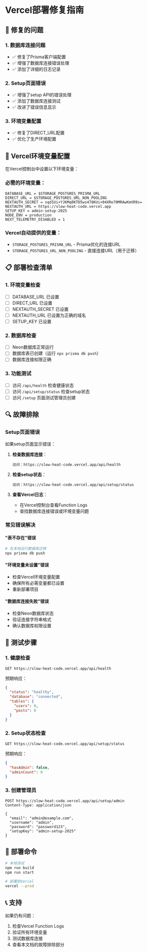 # Vercel部署修复指南

## 🚀 修复的问题

### 1. 数据库连接问题
- ✅ 修复了Prisma客户端配置
- ✅ 增强了数据库连接错误处理
- ✅ 添加了详细的日志记录

### 2. Setup页面错误
- ✅ 增强了setup API的错误处理
- ✅ 添加了数据库连接测试
- ✅ 改进了错误信息显示

### 3. 环境变量配置
- ✅ 修复了DIRECT_URL配置
- ✅ 优化了生产环境配置

## 🔧 Vercel环境变量配置

在Vercel控制台中设置以下环境变量：

### 必需的环境变量：
```
DATABASE_URL = $STORAGE_POSTGRES_PRISMA_URL
DIRECT_URL = $STORAGE_POSTGRES_URL_NON_POOLING
NEXTAUTH_SECRET = sqd1Ui+YJKMq0KTD5ws478KUi+04XRe70MRAwKmVR9s=
NEXTAUTH_URL = https://slow-heat-code.vercel.app
SETUP_KEY = admin-setup-2025
NODE_ENV = production
NEXT_TELEMETRY_DISABLED = 1
```

### Vercel自动提供的变量：
- `STORAGE_POSTGRES_PRISMA_URL` - Prisma优化的连接URL
- `STORAGE_POSTGRES_URL_NON_POOLING` - 直接连接URL（用于迁移）

## 📋 部署检查清单

### 1. 环境变量检查
- [ ] DATABASE_URL 已设置
- [ ] DIRECT_URL 已设置
- [ ] NEXTAUTH_SECRET 已设置
- [ ] NEXTAUTH_URL 已设置为正确的域名
- [ ] SETUP_KEY 已设置

### 2. 数据库检查
- [ ] Neon数据库正常运行
- [ ] 数据库表已创建（运行 `npx prisma db push`）
- [ ] 数据库连接权限正确

### 3. 功能测试
- [ ] 访问 `/api/health` 检查健康状态
- [ ] 访问 `/api/setup/status` 检查setup状态
- [ ] 访问 `/setup` 页面测试管理员创建

## 🔍 故障排除

### Setup页面错误
如果setup页面显示错误：

1. **检查数据库连接**：
   ```
   访问：https://slow-heat-code.vercel.app/api/health
   ```

2. **检查setup状态**：
   ```
   访问：https://slow-heat-code.vercel.app/api/setup/status
   ```

3. **查看Vercel日志**：
   - 在Vercel控制台查看Function Logs
   - 查找数据库连接错误或环境变量问题

### 常见错误解决

#### "表不存在"错误
```bash
# 在本地运行数据库迁移
npx prisma db push
```

#### "环境变量未设置"错误
- 检查Vercel环境变量配置
- 确保所有必需变量都已设置
- 重新部署项目

#### "数据库连接失败"错误
- 检查Neon数据库状态
- 验证连接字符串格式
- 确认数据库权限设置

## 🎯 测试步骤

### 1. 健康检查
```
GET https://slow-heat-code.vercel.app/api/health
```
预期响应：
```json
{
  "status": "healthy",
  "database": "connected",
  "tables": {
    "users": 0,
    "posts": 0
  }
}
```

### 2. Setup状态检查
```
GET https://slow-heat-code.vercel.app/api/setup/status
```
预期响应：
```json
{
  "hasAdmin": false,
  "adminCount": 0
}
```

### 3. 创建管理员
```
POST https://slow-heat-code.vercel.app/api/setup/admin
Content-Type: application/json

{
  "email": "admin@example.com",
  "username": "admin",
  "password": "password123",
  "setupKey": "admin-setup-2025"
}
```

## 🚀 部署命令

```bash
# 本地测试
npm run build
npm run start

# 部署到Vercel
vercel --prod
```

## 📞 支持

如果仍有问题：
1. 检查Vercel Function Logs
2. 验证所有环境变量
3. 测试数据库连接
4. 查看本文档的故障排除部分
